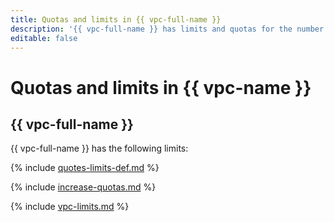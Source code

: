 ```yaml
---
title: Quotas and limits in {{ vpc-full-name }}
description: '{{ vpc-full-name }} has limits and quotas for the number of cloud networks and subnets per cloud. For more information about the service restrictions, read this article.'
editable: false
---
```


# Quotas and limits in {{ vpc-name }}

## {{ vpc-full-name }}

{{ vpc-full-name }} has the following limits:

{% include [quotes-limits-def.md](../../_includes/quotes-limits-def.md) %}

{% include [increase-quotas.md](../../_includes/increase-quotas.md) %}

{% include [vpc-limits.md](../../_includes/vpc-limits.md) %}
